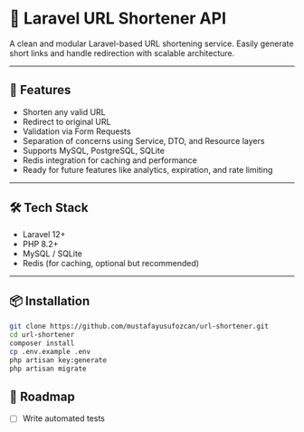 # 🔗 Laravel URL Shortener API

A clean and modular Laravel-based URL shortening service. Easily generate short links and handle redirection with scalable architecture.

---

## 🚀 Features

- Shorten any valid URL
- Redirect to original URL
- Validation via Form Requests
- Separation of concerns using Service, DTO, and Resource layers
- Supports MySQL, PostgreSQL, SQLite
- Redis integration for caching and performance
- Ready for future features like analytics, expiration, and rate limiting

---

## 🛠️ Tech Stack

- Laravel 12+
- PHP 8.2+
- MySQL / SQLite
- Redis (for caching, optional but recommended)

---

## 📦 Installation

```bash
git clone https://github.com/mustafayusufozcan/url-shortener.git
cd url-shortener
composer install
cp .env.example .env
php artisan key:generate
php artisan migrate
```

## 🧭 Roadmap

- [ ] Write automated tests
